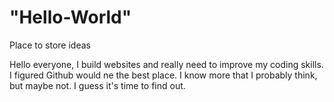 # "Hello-World"
Place to store ideas

Hello everyone,
I build websites and really need to improve my coding skills.  I figured Github would ne the best place.  I know more that I probably think, but maybe not.  I guess it's time to find out.
